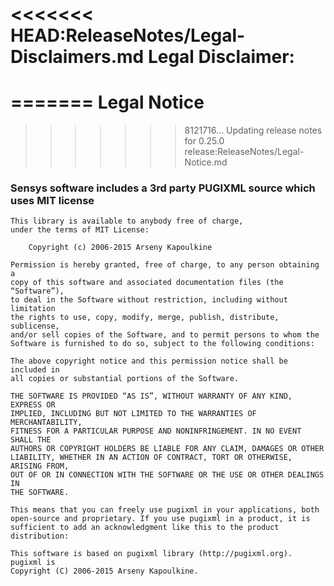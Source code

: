 <<<<<<< HEAD:ReleaseNotes/Legal-Disclaimers.md
Legal Disclaimer:
=================
=======
Legal Notice
============
>>>>>>> 8121716... Updating release notes for 0.25.0 release:ReleaseNotes/Legal-Notice.md

### Sensys software includes a 3rd party PUGIXML source which uses MIT license

```
This library is available to anybody free of charge,
under the terms of MIT License:

    Copyright (c) 2006-2015 Arseny Kapoulkine

Permission is hereby granted, free of charge, to any person obtaining a
copy of this software and associated documentation files (the “Software”),
to deal in the Software without restriction, including without limitation
the rights to use, copy, modify, merge, publish, distribute, sublicense,
and/or sell copies of the Software, and to permit persons to whom the
Software is furnished to do so, subject to the following conditions:

The above copyright notice and this permission notice shall be included in
all copies or substantial portions of the Software.

THE SOFTWARE IS PROVIDED “AS IS”, WITHOUT WARRANTY OF ANY KIND, EXPRESS OR
IMPLIED, INCLUDING BUT NOT LIMITED TO THE WARRANTIES OF MERCHANTABILITY,
FITNESS FOR A PARTICULAR PURPOSE AND NONINFRINGEMENT. IN NO EVENT SHALL THE
AUTHORS OR COPYRIGHT HOLDERS BE LIABLE FOR ANY CLAIM, DAMAGES OR OTHER
LIABILITY, WHETHER IN AN ACTION OF CONTRACT, TORT OR OTHERWISE, ARISING FROM,
OUT OF OR IN CONNECTION WITH THE SOFTWARE OR THE USE OR OTHER DEALINGS IN
THE SOFTWARE.

This means that you can freely use pugixml in your applications, both
open-source and proprietary. If you use pugixml in a product, it is
sufficient to add an acknowledgment like this to the product distribution:

This software is based on pugixml library (http://pugixml.org). pugixml is
Copyright (C) 2006-2015 Arseny Kapoulkine.
```
